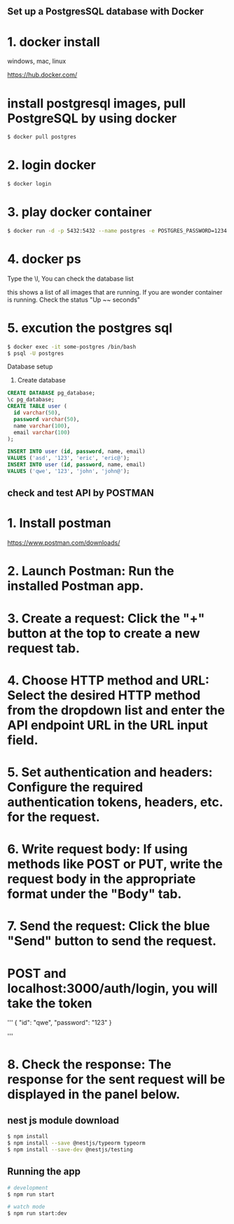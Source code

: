 ## Set up a PostgresSQL database with Docker

# 1. docker install

windows, mac, linux

https://hub.docker.com/

# install postgresql images, pull PostgreSQL by using docker 
```bash
$ docker pull postgres
```

# 2. login docker
```bash
$ docker login
```

# 3. play docker container
```bash
$ docker run -d -p 5432:5432 --name postgres -e POSTGRES_PASSWORD=1234 postgres
```

# 4. docker ps
Type the \l, You can check the database list

this shows a list of all images that are running. If you are wonder container is running. Check the status "Up ~~ seconds"

# 5. excution the postgres sql
```bash
$ docker exec -it some-postgres /bin/bash
$ psql -U postgres
```




Database setup

1. Create database

```sql
CREATE DATABASE pg_database;
\c pg_database;
CREATE TABLE user (
  id varchar(50),
  password varchar(50),
  name varchar(100),
  email varchar(100)
);

INSERT INTO user (id, password, name, email)
VALUES ('asd', '123', 'eric', 'eric@');
INSERT INTO user (id, password, name, email)
VALUES ('qwe', '123', 'john', 'john@');
```


## check and test API by POSTMAN

# 1. Install postman 
https://www.postman.com/downloads/

# 2. Launch Postman: Run the installed Postman app.

# 3. Create a request: Click the "+" button at the top to create a new request tab.

# 4. Choose HTTP method and URL: Select the desired HTTP method from the dropdown list and enter the API endpoint URL in the URL input field.

# 5. Set authentication and headers: Configure the required authentication tokens, headers, etc. for the request.

# 6. Write request body: If using methods like POST or PUT, write the request body in the appropriate format under the "Body" tab.

# 7. Send the request: Click the blue "Send" button to send the request.
# POST and localhost:3000/auth/login, you will take the token

'''
{
  "id": "qwe",
  "password": "123"
}

''' 

# 8. Check the response: The response for the sent request will be displayed in the panel below.




## nest js module download
```bash
$ npm install
$ npm install --save @nestjs/typeorm typeorm
$ npm install --save-dev @nestjs/testing
```

## Running the app

```bash
# development
$ npm run start

# watch mode
$ npm run start:dev

```
